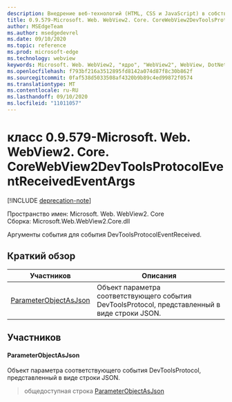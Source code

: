 ```yaml
---
description: Внедрение веб-технологий (HTML, CSS и JavaScript) в собственные приложения с помощью элемента управления Microsoft Edge WebView2
title: 0.9.579-Microsoft. Web. WebView2. Core. CoreWebView2DevToolsProtocolEventReceivedEventArgs
author: MSEdgeTeam
ms.author: msedgedevrel
ms.date: 09/10/2020
ms.topic: reference
ms.prod: microsoft-edge
ms.technology: webview
keywords: Microsoft. Web. WebView2, "ядро", "WebView2", WebView, DotNet, WPF, WinForms, App, EDGE, CoreWebView2, CoreWebView2Controller, браузерный элемент управления, EDGE HTML, Microsoft. Web. WebView2
ms.openlocfilehash: f793bf216a3512895fd8142a074d87f8c30b862f
ms.sourcegitcommit: 0faf538d5033508af4320b9b89c4ed99872f0574
ms.translationtype: MT
ms.contentlocale: ru-RU
ms.lasthandoff: 09/10/2020
ms.locfileid: "11011057"
---
```

# класс 0.9.579-Microsoft. Web. WebView2. Core. CoreWebView2DevToolsProtocolEventReceivedEventArgs 

[!INCLUDE [deprecation-note](../../includes/deprecation-note.md)]

Пространство имен: Microsoft. Web. WebView2. Core \
Сборка: Microsoft.Web.WebView2.Core.dll

Аргументы события для события DevToolsProtocolEventReceived.

## Краткий обзор

 Участников                        | Описания
--------------------------------|---------------------------------------------
[ParameterObjectAsJson](#parameterobjectasjson) | Объект параметра соответствующего события DevToolsProtocol, представленный в виде строки JSON.

## Участников

#### ParameterObjectAsJson 

Объект параметра соответствующего события DevToolsProtocol, представленный в виде строки JSON.

> общедоступная строка [ParameterObjectAsJson](#parameterobjectasjson)

